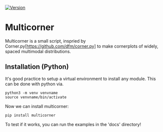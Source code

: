 [![Version](https://img.shields.io/badge/assist-v1.1.9-green.svg?style=flat)](https://assist.readthedocs.org)


# Multicorner

Multicorner is a small script, inspried by Corner.py[https://github.com/dfm/corner.py] to make cornerplots of widely, spaced multimodal distributions.

## Installation (Python)

It's good practice to setup a virtual environment to install any module. This can be done with python via. 

    python3 -m venv venvname
    source venvname/bin/activate

Now we can install multicorner:

    pip install multicorner

To test if it works, you can run the examples in the 'docs' directory!
